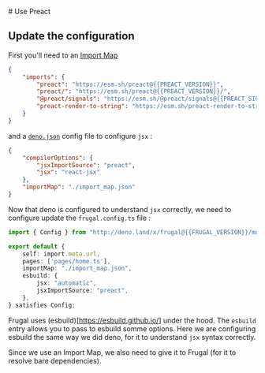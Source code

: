 # Use Preact

## Update the configuration

First you'll need to an [Import Map](https://developer.mozilla.org/en-US/docs/Web/HTML/Element/script/type/importmap)

```json filename=import_map.json
{
    "imports": {
        "preact": "https://esm.sh/preact@{{PREACT_VERSION}}",
        "preact/": "https://esm.sh/preact@{{PREACT_VERSION}}/",
        "@preact/signals": "https://esm.sh/@preact/signals@{{PREACT_SIGNAL_VERSION}}?external=preact",
        "preact-render-to-string": "https://esm.sh/preact-render-to-string@{{PREACT_RENDER_VERSION}}?external=preact"
    }
}
```

and a [`deno.json`](https://deno.land/manual@v1.35.3/getting_started/configuration_file) config file to configure `jsx` :

```json filename=deno.json
{
    "compilerOptions": {
        "jsxImportSource": "preact",
        "jsx": "react-jsx"
    },
    "importMap": "./import_map.json"
}
```

Now that deno is configured to understand `jsx` correctly, we need to configure update the `frugal.config.ts` file :

```ts filename=frugal.config.ts lines=[6-10]
import { Config } from "http://deno.land/x/frugal@{{FRUGAL_VERSION}}/mod.ts"

export default {
    self: import.meta.url,
    pages: ['pages/home.ts'],
    importMap: "./import_map.json",
    esbuild: {
        jsx: "automatic",
        jsxImportSource: "preact",
    },
} satisfies Config;
```

Frugal uses (esbuild)[https://esbuild.github.io/] under the hood. The `esbuild` entry allows you to pass to esbuild somme options. Here we are configuring esbuild the same way we did deno, for it to understand `jsx` syntax correctly.

Since we use an Import Map, we also need to give it to Frugal (for it to resolve bare dependencies).
